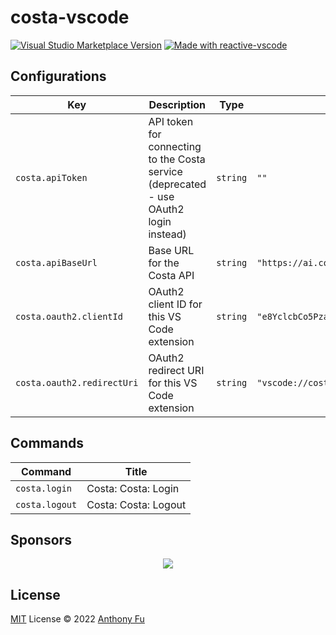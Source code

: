 # costa-vscode

<a href="https://marketplace.visualstudio.com/items?itemName=antfu.ext-name" target="__blank"><img src="https://img.shields.io/visual-studio-marketplace/v/antfu.ext-name.svg?color=eee&amp;label=VS%20Code%20Marketplace&logo=visual-studio-code" alt="Visual Studio Marketplace Version" /></a>
<a href="https://kermanx.github.io/reactive-vscode/" target="__blank"><img src="https://img.shields.io/badge/made_with-reactive--vscode-%23007ACC?style=flat&labelColor=%23229863"  alt="Made with reactive-vscode" /></a>

## Configurations

<!-- configs -->

| Key                        | Description                                                                           | Type     | Default                                         |
| -------------------------- | ------------------------------------------------------------------------------------- | -------- | ----------------------------------------------- |
| `costa.apiToken`           | API token for connecting to the Costa service (deprecated - use OAuth2 login instead) | `string` | `""`                                            |
| `costa.apiBaseUrl`         | Base URL for the Costa API                                                            | `string` | `"https://ai.costa.app"`                        |
| `costa.oauth2.clientId`    | OAuth2 client ID for this VS Code extension                                           | `string` | `"e8YclcbCo5Pzac7KtFNoKWSpcs9FcZvBsHqMKKfpvMU"` |
| `costa.oauth2.redirectUri` | OAuth2 redirect URI for this VS Code extension                                        | `string` | `"vscode://costa.costa-code/callback"`          |

<!-- configs -->

## Commands

<!-- commands -->

| Command        | Title                |
| -------------- | -------------------- |
| `costa.login`  | Costa: Costa: Login  |
| `costa.logout` | Costa: Costa: Logout |

<!-- commands -->

## Sponsors

<p align="center">
  <a href="https://cdn.jsdelivr.net/gh/antfu/static/sponsors.svg">
    <img src='https://cdn.jsdelivr.net/gh/antfu/static/sponsors.png'/>
  </a>
</p>

## License

[MIT](./LICENSE.md) License © 2022 [Anthony Fu](https://github.com/antfu)
